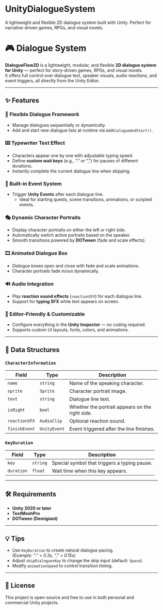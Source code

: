 # UnityDialogueSystem
A lightweight and flexible 2D dialogue system built with Unity. Perfect for narrative-driven games, RPGs, and visual novels.

# 🎮 Dialogue System

**DialogueFlow2D** is a lightweight, modular, and flexible **2D dialogue system for Unity** — perfect for story-driven games, RPGs, and visual novels.  
It offers full control over dialogue text, speaker visuals, audio reactions, and event triggers, all directly from the Unity Editor.

---

## ✨ Features

### 🧩 Flexible Dialogue Framework
- Manage dialogues sequentially or dynamically.
- Add and start new dialogue lists at runtime via `AddDialogueAndStart()`.

### ⌨️ Typewriter Text Effect
- Characters appear one by one with adjustable typing speed.
- Define **custom wait keys** (e.g., “.” or “,”) for pauses of different durations.
- Instantly complete the current dialogue line when skipping.

### 🧠 Built-in Event System
- Trigger **Unity Events** after each dialogue line.
  - Ideal for starting quests, scene transitions, animations, or scripted events.

### 🎭 Dynamic Character Portraits
- Display character portraits on either the left or right side.
- Automatically switch active portraits based on the speaker.
- Smooth transitions powered by **DOTween** (fade and scale effects).

### 🎞️ Animated Dialogue Box
- Dialogue boxes open and close with fade and scale animations.
- Character portraits fade in/out dynamically.

### 🔊 Audio Integration
- Play **reaction sound effects** (`reactionSFX`) for each dialogue line.
- Support for **typing SFX** while text appears on screen.

### 🎨 Editor-Friendly & Customizable
- Configure everything in the **Unity Inspector** — no coding required.
- Supports custom UI layouts, fonts, colors, and animations.

---

## 🧱 Data Structures

### `CharacterInformation`
| Field | Type | Description |
|-------|------|-------------|
| `name` | `string` | Name of the speaking character. |
| `sprite` | `Sprite` | Character portrait image. |
| `text` | `string` | Dialogue line text. |
| `isRight` | `bool` | Whether the portrait appears on the right side. |
| `reactionSFX` | `AudioClip` | Optional reaction sound. |
| `finishEvent` | `UnityEvent` | Event triggered after the line finishes. |

### `KeyDuration`
| Field | Type | Description |
|-------|------|-------------|
| `key` | `string` | Special symbol that triggers a typing pause. |
| `duration` | `float` | Wait time when this key appears. |

---

## 🛠 Requirements
- **Unity 2020 or later**
- **TextMeshPro**
- **DOTween (Demigiant)**

---

## 💡 Tips
- Use `KeyDuration` to create natural dialogue pacing.  
  *(Example: “.” = 0.3s, “,” = 0.15s)*  
- Adjust `skipDialoguesKey` to change the skip input (default: `Space`).  
- Modify `animationSpeed` to control transition timing.

---

## 🧾 License
This project is open-source and free to use in both personal and commercial Unity projects.

